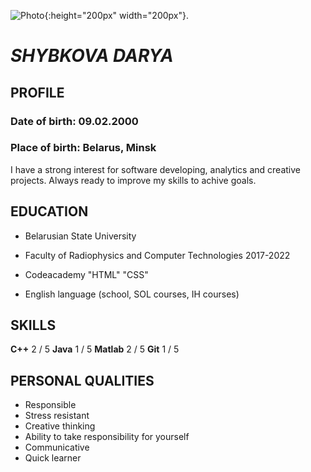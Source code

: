 ![Photo](https://pp.userapi.com/c639226/v639226111/38499/aSv0Wp-9TlU.jpg "Profile picture"){:height="200px" width="200px"}.
# *SHYBKOVA DARYA*

## **PROFILE**
### **Date of birth**: 09.02.2000
### **Place of birth**: Belarus, Minsk
I have a strong interest for software developing, analytics and creative projects.
Always ready to improve my skills to achive goals.

## **EDUCATION**
- Belarusian State University
- Faculty of Radiophysics and Computer Technologies
  2017-2022

- Codeacademy "HTML" "CSS"

- English language (school, SOL courses, IH courses)

## **SKILLS**
 **C++**     2 / 5
 **Java**    1 / 5
 **Matlab**  2 / 5
 **Git**     1 / 5
 
## **PERSONAL QUALITIES**
   - Responsible
   - Stress resistant
   - Creative thinking
   - Ability to take responsibility for yourself
   - Communicative
   - Quick learner 
